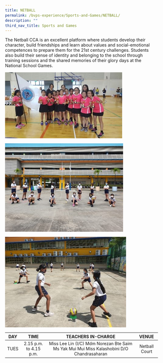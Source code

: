 ```yaml
---
title: NETBALL
permalink: /bvps-experience/Sports-and-Games/NETBALL/
description: ""
third_nav_title: Sports and Games
---
```

The Netball CCA is an excellent platform where students develop their character, build friendships and learn about values and social-emotional competences to prepare them for the 21st century challenges. Students also build their sense of identity and belonging to the school through training sessions and the shared memories of their glory days at the National School Games.

![](/images/BVPS%20Experience/Co%20Curricular%20Activities/Sports%20&%20Games/NETBALL/N1.jpg)

![](/images/BVPS%20Experience/Co%20Curricular%20Activities/Sports%20&%20Games/NETBALL/N2.jpg)

![](/images/BVPS%20Experience/Co%20Curricular%20Activities/Sports%20&%20Games/NETBALL/N3.jpg)

|  DAY |          TIME          |                                     TEACHERS IN-CHARGE                                     |     VENUE     |
|:----:|:----------------------:|:------------------------------------------------------------------------------------------:|:-------------:|
| TUES | 2.15 p.m. to 4.15 p.m. | Miss Lee Lin (I/C) Mdm Norezan Bte Saim Ms Yak Mui Mui Miss Kalashobini D/O Chandrasaharan | Netball Court |